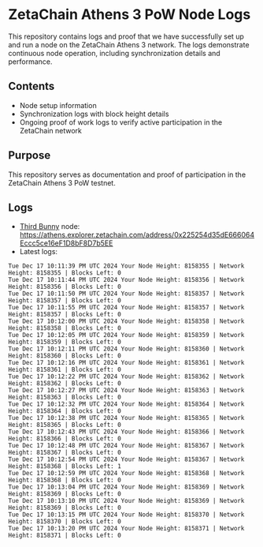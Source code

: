 # ZetaChain Athens 3 PoW Node Logs
This repository contains logs and proof that we have successfully set up and run a node on the ZetaChain Athens 3 network. The logs demonstrate continuous node operation, including synchronization details and performance.

## Contents
- Node setup information
- Synchronization logs with block height details
- Ongoing proof of work logs to verify active participation in the ZetaChain network

## Purpose
This repository serves as documentation and proof of participation in the ZetaChain Athens 3 PoW testnet.

## Logs

- [Third Bunny](https://thirdbunny.xyz/) node: https://athens.explorer.zetachain.com/address/0x225254d35dE666064Eccc5ce16eF1D8bF8D7b5EE
- Latest logs:
```
Tue Dec 17 10:11:39 PM UTC 2024 Your Node Height: 8158355 | Network Height: 8158355 | Blocks Left: 0
Tue Dec 17 10:11:44 PM UTC 2024 Your Node Height: 8158356 | Network Height: 8158356 | Blocks Left: 0
Tue Dec 17 10:11:50 PM UTC 2024 Your Node Height: 8158357 | Network Height: 8158357 | Blocks Left: 0
Tue Dec 17 10:11:55 PM UTC 2024 Your Node Height: 8158357 | Network Height: 8158357 | Blocks Left: 0
Tue Dec 17 10:12:00 PM UTC 2024 Your Node Height: 8158358 | Network Height: 8158358 | Blocks Left: 0
Tue Dec 17 10:12:05 PM UTC 2024 Your Node Height: 8158359 | Network Height: 8158359 | Blocks Left: 0
Tue Dec 17 10:12:11 PM UTC 2024 Your Node Height: 8158360 | Network Height: 8158360 | Blocks Left: 0
Tue Dec 17 10:12:16 PM UTC 2024 Your Node Height: 8158361 | Network Height: 8158361 | Blocks Left: 0
Tue Dec 17 10:12:22 PM UTC 2024 Your Node Height: 8158362 | Network Height: 8158362 | Blocks Left: 0
Tue Dec 17 10:12:27 PM UTC 2024 Your Node Height: 8158363 | Network Height: 8158363 | Blocks Left: 0
Tue Dec 17 10:12:32 PM UTC 2024 Your Node Height: 8158364 | Network Height: 8158364 | Blocks Left: 0
Tue Dec 17 10:12:38 PM UTC 2024 Your Node Height: 8158365 | Network Height: 8158365 | Blocks Left: 0
Tue Dec 17 10:12:43 PM UTC 2024 Your Node Height: 8158366 | Network Height: 8158366 | Blocks Left: 0
Tue Dec 17 10:12:48 PM UTC 2024 Your Node Height: 8158367 | Network Height: 8158367 | Blocks Left: 0
Tue Dec 17 10:12:54 PM UTC 2024 Your Node Height: 8158367 | Network Height: 8158368 | Blocks Left: 1
Tue Dec 17 10:12:59 PM UTC 2024 Your Node Height: 8158368 | Network Height: 8158368 | Blocks Left: 0
Tue Dec 17 10:13:04 PM UTC 2024 Your Node Height: 8158369 | Network Height: 8158369 | Blocks Left: 0
Tue Dec 17 10:13:10 PM UTC 2024 Your Node Height: 8158369 | Network Height: 8158369 | Blocks Left: 0
Tue Dec 17 10:13:15 PM UTC 2024 Your Node Height: 8158370 | Network Height: 8158370 | Blocks Left: 0
Tue Dec 17 10:13:20 PM UTC 2024 Your Node Height: 8158371 | Network Height: 8158371 | Blocks Left: 0
```
